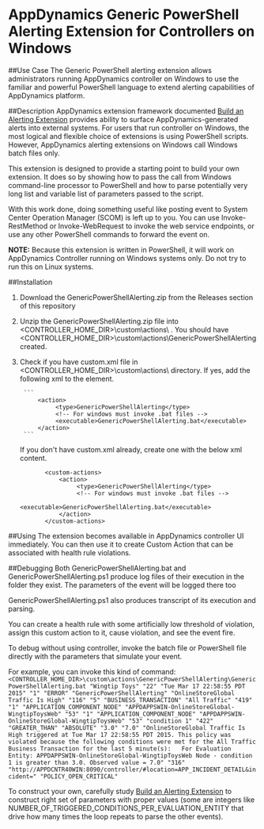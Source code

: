 # AppDynamics Generic PowerShell Alerting Extension for Controllers on Windows

##Use Case
The Generic PowerShell alerting extension allows administrators running AppDynamics controller on Windows to use the familiar and powerful
PowerShell language to extend alerting capabilities of AppDynamics platform.

##Description
AppDynamics extension framework documented [Build an Alerting Extension](https://docs.appdynamics.com/display/PRO40/Build+an+Alerting+Extension)
provides ability to surface AppDynamics-generated alerts into external systems. For users that run controller on Windows, the most logical 
and flexible choice of extensions is using PowerShell scripts. However, AppDynamics alerting extensions on Windows call Windows batch files only.

This extension is designed to provide a starting point to build your own extension. It does so by showing how to pass the call from Windows 
command-line processor to PowerShell and how to parse potentially very long list and variable list of parameters passed to the script.

With this work done, doing something useful like posting event to System Center Operation Manager (SCOM) is left up to you. You can use
Invoke-RestMethod or Invoke-WebRequest to invoke the web service endpoints, or use any other PowerShell commands to forward the event on.

**NOTE:** Because this extension is written in PowerShell, it will work on AppDynamics Controller running on Windows systems only. 
Do not try to run this on Linux systems.

##Installation

1. Download the GenericPowerShellAlerting.zip from the Releases section of this repository 

2. Unzip the GenericPowerShellAlerting.zip file into <CONTROLLER_HOME_DIR>\custom\actions\ . You should have <CONTROLLER_HOME_DIR>\custom\actions\GenericPowerShellAlerting created. 

3. Check if you have custom.xml file in <CONTROLLER_HOME_DIR>\custom\actions\ directory. If yes, add the following xml to the <custom-actions> element.

        ```
            <action>
                 <type>GenericPowerShellAlerting</type>
                 <!-- For windows must invoke .bat files -->
                 <executable>GenericPowerShellAlerting.bat</executable>
            </action>    
        ```
     If you don't have custom.xml already, create one with the below xml content. 
     
     ```
            <custom-actions>
                <action>
                     <type>GenericPowerShellAlerting</type>
                     <!-- For windows must invoke .bat files -->
                     <executable>GenericPowerShellAlerting.bat</executable>
                </action>    
            </custom-actions>
     ```
##Using 
The extension becomes available in AppDynamics controller UI immediately. You can then use it to create Custom Action that can be associated
with health rule violations.

##Debugging
Both GenericPowerShellAlerting.bat and GenericPowerShellAlerting.ps1 produce log files of their execution in the folder they exist. 
The parameters of the event will be logged there too

GenericPowerShellAlerting.ps1 also produces transcript of its execution and parsing.

You can create a health rule with some artificially low threshold of violation, assign this custom action to it, cause violation, and see
the event fire.

To debug without using controller, invoke the batch file or PowerShell file directly with the parameters that simulate your event. 

For example, you can invoke this kind of command:
     ```
     <CONTROLLER_HOME_DIR>\custom\actions\GenericPowerShellAlerting\GenericPowerShellAlerting.bat "Wingtip Toys" "22" "Tue Mar 17 22:58:55 PDT 2015" "1" "ERROR" "GenericPowerShellAlerting" "OnlineStoreGlobal Traffic Is High" "116" "5" "BUSINESS_TRANSACTION" "All Traffic" "419" "1" "APPLICATION_COMPONENT_NODE" "APPDAPPSWIN-OnlineStoreGlobal-WingtipToysWeb" "53" "1" "APPLICATION_COMPONENT_NODE" "APPDAPPSWIN-OnlineStoreGlobal-WingtipToysWeb" "53" "condition 1" "422" "GREATER_THAN" "ABSOLUTE" "3.0" "7.0" "OnlineStoreGlobal Traffic Is High triggered at Tue Mar 17 22:58:55 PDT 2015. This policy was violated because the following conditions were met for the All Traffic Business Transaction for the last 5 minute(s):   For Evaluation Entity: APPDAPPSWIN-OnlineStoreGlobal-WingtipToysWeb Node - condition 1 is greater than 3.0. Observed value = 7.0" "316" "http://APPDCNTR40WIN:8090/controller/#location=APP_INCIDENT_DETAIL&incident=" "POLICY_OPEN_CRITICAL" 
     ```

To construct your own, carefully study [Build an Alerting Extension](https://docs.appdynamics.com/display/PRO40/Build+an+Alerting+Extension) to construct right set of parameters with proper values (some are integers like NUMBER_OF_TRIGGERED_CONDITIONS_PER_EVALUATION_ENTITY that drive 
how many times the loop repeats to parse the other events). 
